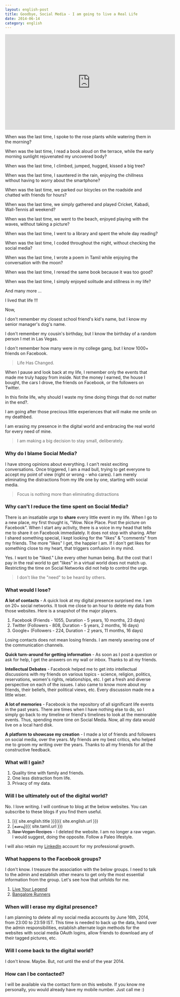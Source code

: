 ```yaml
---
layout: english-post
title: Goodbye, Social Media - I am going to live a Real Life
date: 2014-06-14
category: english
---
```


<iframe width="560" height="315" src="https://www.youtube-nocookie.com/embed/Z7dLU6fk9QY?rel=0" frameborder="0" allow="autoplay; encrypted-media" allowfullscreen></iframe>

When was the last time, I spoke to the rose plants while watering them in the morning?

When was the last time, I read a book aloud on the terrace, while the early morning sunlight rejuvenated my uncovered body?

When was the last time, I climbed, jumped, hugged, kissed a big tree?

When was the last time, I sauntered in the rain, enjoying the chillness without having to worry about the smartphone?

When was the last time, we parked our bicycles on the roadside and chatted with friends for hours?

When was the last time, we simply gathered and played Cricket, Kabadi, Wall-Tennis all weekend?

When was the last time, we went to the beach, enjoyed playing with the waves, without taking a picture?

When was the last time, I went to a library and spent the whole day reading?

When was the last time, I coded throughout the night, without checking the social media?

When was the last time, I wrote a poem in Tamil while enjoying the conversation with the moon?

When was the last time, I reread the same book because it was too good?

When was the last time, I simply enjoyed solitude and stillness in my life?

And many more ...

I lived that life !!!

Now, 

I don't remember my closest school friend's kid's name, but I know my senior manager's dog's name.

I don't remember my cousin's birthday, but I know the birthday of a random person I met in Las Vegas. 

I don't remember how many were in my college gang, but I know 1000+ friends on Facebook.

> Life Has Changed.

When I pause and look back at my life, I remember only the events that made me truly happy from inside. Not the money I earned, the house I bought, the cars I drove, the friends on Facebook, or the followers on Twitter.

In this finite life, why should I waste my time doing things that do not matter in the end?.

I am going after those precious little experiences that will make me smile on my deathbed. 

I am erasing my presence in the digital world and embracing the real world for every need of mine. 

> I am making a big decision to stay small, deliberately.

### Why do I blame Social Media?

I have strong opinions about everything. I can't resist exciting conversations.  Once triggered, I am a mad bull, trying to get everyone to accept my point of view (right or wrong - who cares). I am merely eliminating the distractions from my life one by one, starting with social media.

> Focus is nothing more than eliminating distractions

### Why can't I reduce the time spent on Social Media?

There is an insatiable urge to **share** every little event in my life. When I go to a new place, my first thought is, "Wow. Nice Place. Post the picture on Facebook". When I start any activity, there is a voice in my head that tells me to share it on Facebook immediately. It does not stop with sharing. After I shared something special, I kept looking for the "likes" & "comments" from my friends. The more "likes" I get, the happier I am. If I don't get likes for something close to my heart, that triggers confusion in my mind.

Yes. I want to be "liked." Like every other human being. But the cost that I pay in the real world to get "likes" in a virtual world does not match up. Restricting the time on Social Networks did not help to control the urge.

> I don't like the "need" to be heard by others.

### What would I lose?

**A lot of contacts** - A quick look at my digital presence surprised me. I am on 20+ social networks. It took me close to an hour to delete my data from those websites. Here is a snapshot of the major players.

1. Facebook (Friends - 1055, Duration - 5 years, 10 months, 23 days)
2. Twitter (Followers - 808, Duration - 5 years, 2 months, 16 days)
3. Google+ (Followers - 224, Duration - 2 years, 11 months, 16 days)

Losing contacts does not mean losing friends. I am merely severing one of the communication channels.

**Quick turn-around for getting information** - As soon as I post a question or ask for help, I get the answers on my wall or inbox. Thanks to all my friends.

**Intellectual Debates** - Facebook helped me to get into intellectual discussions with my friends on various topics - science, religion, politics, reservations, women's rights, relationships, etc. I get a fresh and diverse perspective on each of the issues. I also came to know more about my friends, their beliefs, their political views, etc. Every discussion made me a little wiser.

**A lot of memories** - Facebook is the repository of all significant life events in the past years. There are times when I have nothing else to do, so I simply go back to my timeline or friend's timelines to look at the memorable events. Thus, spending more time on Social Media. Now, all my data would live on a local hard disk. 

**A platform to showcase my creation** - I made a lot of friends and followers on social media, over the years. My friends are my best critics, who helped me to groom my writing over the years. Thanks to all my friends for all the constructive feedback.

### What will I gain?

1. Quality time with family and friends. 
2. One less distraction from life. 
3. Privacy of my data.

### Will I be ultimately out of the digital world?

No. I love writing. I will continue to blog at the below websites. You can subscribe to these blogs if you find them useful.

1. [{{ site.english.title }}]({{ site.english.url }})
2. [&#2965;&#2985;&#2997;&#3009;]({{ site.tamil.url }})
3. ~~Raw Vegan Recipes~~ - I deleted the website. I am no longer a raw vegan. I would suggest, doing the opposite. Follow a Paleo lifestyle.

I will also retain my [LinkedIn]({{site.social.links[0]}}) account for my professional growth.

### What happens to the Facebook groups?

I don't know. I treasure the association with the below groups. I need to talk to the admin and establish other means to get only the most essential information from the group. Let's see how that unfolds for me.

1. [Live Your Legend](https://www.facebook.com/groups/LYLcreatorsguild/)
2. [Bangalore Runners](https://www.facebook.com/groups/233302930081964/)

### When will I erase my digital presence?

I am planning to delete all my social media accounts by June 16th, 2014, from 23:00 to 23:59 IST. This time is needed to back up the data, hand over the admin responsibilities, establish alternate login methods for the websites with social media OAuth logins, allow friends to download any of their tagged pictures, etc.

### Will I come back to the digital world?

I don't know. Maybe. But, not until the end of the year 2014.

### How can I be contacted?

I will be available via the contact form on this website. If you know me personally, you would already have my mobile number. Just call me :)
